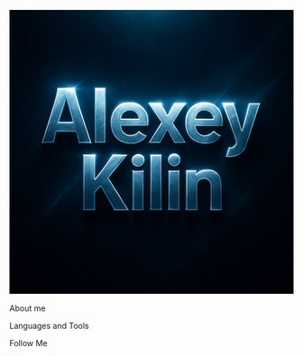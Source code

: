 ![Header](https://github.com/Alekcey5977/Alekcey5977/blob/main/assets/header.png)

About me

Languages and Tools

Follow Me